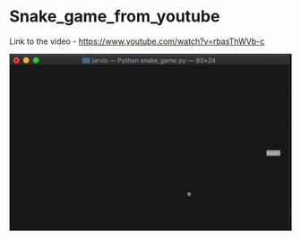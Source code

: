 # Snake_game_from_youtube
Link to the video - https://www.youtube.com/watch?v=rbasThWVb-c


![](snake.png)
